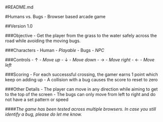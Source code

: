 #README.md

#Humans vs. Bugs - Browser based arcade game

##Version 1.0

###Objective
    - Get the player from the grass to the water safely across the road while avoiding the moving bugs.

###Characters
    - Human - _Playable_
    - Bugs - _NPC_

###Controls
    - ↑ - _Move up_
    - ↓ - _Move down_
    - → - _Move right_
    - ← - _Move left_

###Scoring
    - For each successsful crossing, the gamer earns 1 point which keep on adding up
    - A collision with a bug causes the score to reset to zero

###Other Details
    - The player can move in any direction while aiming to get to the top of the screen
    - The bugs can only move from left to right and do not have a set pattern or speed

####_The game has been tested across multiple browsers. In case you still identify a bug, please do let me know._
